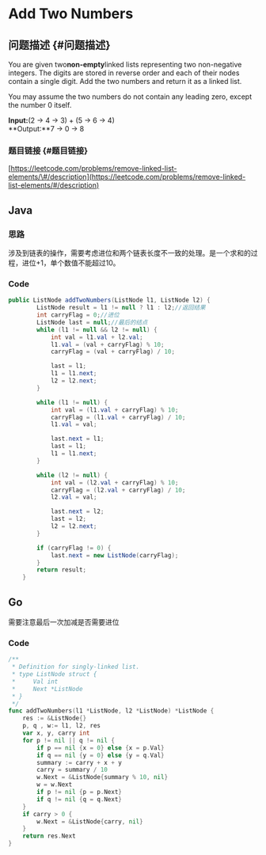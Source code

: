 # Add Two Numbers

## 问题描述 {#问题描述}

You are given two**non-empty**linked lists representing two non-negative integers. The digits are stored in reverse order and each of their nodes contain a single digit. Add the two numbers and return it as a linked list.

You may assume the two numbers do not contain any leading zero, except the number 0 itself.

**Input:**\(2 -&gt; 4 -&gt; 3\) + \(5 -&gt; 6 -&gt; 4\)  
**Output:**7 -&gt; 0 -&gt; 8

### 题目链接 {#题目链接}

[https://leetcode.com/problems/remove-linked-list-elements/\#/description](https://leetcode.com/problems/remove-linked-list-elements/#/description)

## Java

### 思路

涉及到链表的操作，需要考虑进位和两个链表长度不一致的处理。是一个求和的过程，进位+1，单个数值不能超过10。

### Code

```java
public ListNode addTwoNumbers(ListNode l1, ListNode l2) {
        ListNode result = l1 != null ? l1 : l2;//返回结果
        int carryFlag = 0;//进位
        ListNode last = null;//最后的结点
        while (l1 != null && l2 != null) {
            int val = l1.val + l2.val;
            l1.val = (val + carryFlag) % 10;
            carryFlag = (val + carryFlag) / 10;

            last = l1;
            l1 = l1.next;
            l2 = l2.next;
        }

        while (l1 != null) {
            int val = (l1.val + carryFlag) % 10;
            carryFlag = (l1.val + carryFlag) / 10;
            l1.val = val;

            last.next = l1;
            last = l1;
            l1 = l1.next;
        }

        while (l2 != null) {
            int val = (l2.val + carryFlag) % 10;
            carryFlag = (l2.val + carryFlag) / 10;
            l2.val = val;

            last.next = l2;
            last = l2;
            l2 = l2.next;
        }

        if (carryFlag != 0) {
            last.next = new ListNode(carryFlag);
        }
        return result;
    }
```

## Go

需要注意最后一次加减是否需要进位

### Code

```go
/**
 * Definition for singly-linked list.
 * type ListNode struct {
 *     Val int
 *     Next *ListNode
 * }
 */
func addTwoNumbers(l1 *ListNode, l2 *ListNode) *ListNode {
    res := &ListNode{}
    p, q , w:= l1, l2, res
    var x, y, carry int
    for p != nil || q != nil {
        if p == nil {x = 0} else {x = p.Val}
        if q == nil {y = 0} else {y = q.Val}
        summary := carry + x + y
        carry = summary / 10
        w.Next = &ListNode{summary % 10, nil}
        w = w.Next
        if p != nil {p = p.Next}
        if q != nil {q = q.Next}
    }
    if carry > 0 {
        w.Next = &ListNode{carry, nil}
    }
    return res.Next
}
```

